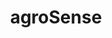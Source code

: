 ---
# Change the layout value to hidden to remove the page from the menu
layout: landing

# It serves as the alt attribute for the logo image
title: 'agroSense'

# The logo of the menu item
logo: assets/images/menu-logos/agrosense.svg

# The target url of the menu item
targetUrl: '#'

# The order of the menu item
order: 11

# The hover color
hoverColor: '#35BC62'
---